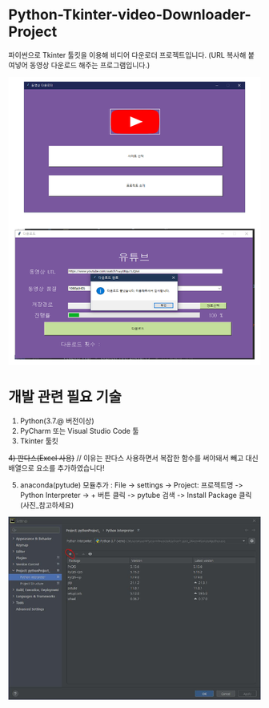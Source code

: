 # Python-Tkinter-video-Downloader-Project

파이썬으로 Tkinter 툴킷을 이용해 비디어 다운로더 프로젝트입니다.
(URL 복사해 붙여넣어 동영상 다운로드 해주는 프로그램입니다.)

![testd.png](testd.png)

# 개발 관련 필요 기술
1) Python(3.7.@ 버전이상)
2) PyCharm 또는 Visual Studio Code 툴
3) Tkinter 툴킷

~~4) 판다스(Excel 사용)~~ // 이유는 판다스 사용하면서 복잡한 함수를 써야돼서 빼고 대신 배열으로 요소를 추가하였습니다!

5) anaconda(pytude) 모듈추가 : File -> settings -> Project: 프로젝트명 -> Python Interpreter -> + 버튼 클릭 -> pytube 검색 -> Install Package 클릭
   (사진_참고하세요)

![img_1.png](img_1.png)

